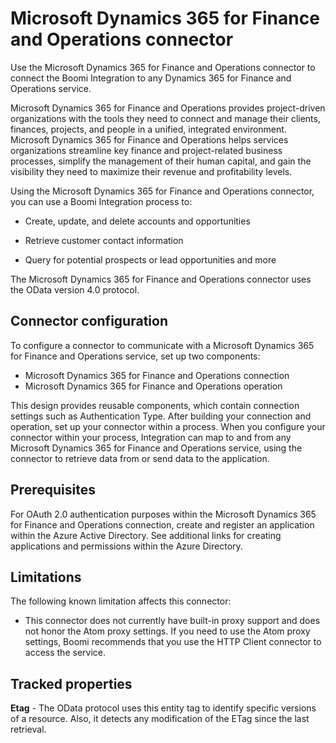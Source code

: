 # Microsoft Dynamics 365 for Finance and Operations connector 

<head>
  <meta name="guidename" content="Integration"/>
  <meta name="context" content="GUID-1b887a60-5bfb-42f7-89ab-bd7bf71c1a89"/>
</head>


Use the Microsoft Dynamics 365 for Finance and Operations connector to connect the Boomi Integration to any Dynamics 365 for Finance and Operations service.

Microsoft Dynamics 365 for Finance and Operations provides project-driven organizations with the tools they need to connect and manage their clients, finances, projects, and people in a unified, integrated environment. Microsoft Dynamics 365 for Finance and Operations helps services organizations streamline key finance and project-related business processes, simplify the management of their human capital, and gain the visibility they need to maximize their revenue and profitability levels.

Using the Microsoft Dynamics 365 for Finance and Operations connector, you can use a Boomi Integration process to:

-   Create, update, and delete accounts and opportunities

-   Retrieve customer contact information

-   Query for potential prospects or lead opportunities and more


The Microsoft Dynamics 365 for Finance and Operations connector uses the OData version 4.0 protocol.

## Connector configuration 

To configure a connector to communicate with a Microsoft Dynamics 365 for Finance and Operations service, set up two components:

-   Microsoft Dynamics 365 for Finance and Operations connection
-   Microsoft Dynamics 365 for Finance and Operations operation

This design provides reusable components, which contain connection settings such as Authentication Type. After building your connection and operation, set up your connector within a process. When you configure your connector within your process, Integration can map to and from any Microsoft Dynamics 365 for Finance and Operations service, using the connector to retrieve data from or send data to the application.

## Prerequisites 

For OAuth 2.0 authentication purposes within the Microsoft Dynamics 365 for Finance and Operations connection, create and register an application within the Azure Active Directory. See additional links for creating applications and permissions within the Azure Directory.

## Limitations 

The following known limitation affects this connector:

-   This connector does not currently have built-in proxy support and does not honor the Atom proxy settings. If you need to use the Atom proxy settings, Boomi recommends that you use the HTTP Client connector to access the service.

## Tracked properties 

**Etag** - 
The OData protocol uses this entity tag to identify specific versions of a resource. Also, it detects any modification of the ETag since the last retrieval.